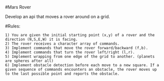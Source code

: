 #Mars Rover

Develop an api that moves a rover around on a grid.

#Rules:

    1) You are given the initial starting point (x,y) of a rover and the direction (N,S,E,W) it is facing.
    2) The rover receives a character array of commands.
    3) Implement commands that move the rover forward/backward (f,b).
    4) Implement commands that turn the rover left/right (l,r).
    5) Implement wrapping from one edge of the grid to another. (planets are spheres after all)
    6) Implement obstacle detection before each move to a new square. If a given sequence of commands encounters an obstacle, the rover moves up to the last possible point and reports the obstacle.
